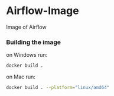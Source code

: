 # Airflow-Image
Image of Airflow

### Building the image
on Windows run:
```bash
docker build . 
```

on Mac run:
```bash
docker build . --platform="linux/amd64"
```
